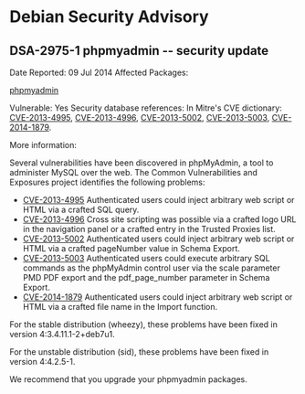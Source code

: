 
Debian Security Advisory
========================


DSA-2975-1 phpmyadmin -- security update
----------------------------------------



Date Reported:
09 Jul 2014
Affected Packages:

[phpmyadmin](https://packages.debian.org/src:phpmyadmin)

Vulnerable:
Yes
Security database references:
In Mitre's CVE dictionary: [CVE-2013-4995](https://security-tracker.debian.org/tracker/CVE-2013-4995), [CVE-2013-4996](https://security-tracker.debian.org/tracker/CVE-2013-4996), [CVE-2013-5002](https://security-tracker.debian.org/tracker/CVE-2013-5002), [CVE-2013-5003](https://security-tracker.debian.org/tracker/CVE-2013-5003), [CVE-2014-1879](https://security-tracker.debian.org/tracker/CVE-2014-1879).  

More information:

Several vulnerabilities have been discovered in phpMyAdmin, a tool to
administer MySQL over the web. The Common Vulnerabilities and Exposures
project identifies the following problems:


* [CVE-2013-4995](https://security-tracker.debian.org/tracker/CVE-2013-4995)
Authenticated users could inject arbitrary web script or HTML
 via a crafted SQL query.
* [CVE-2013-4996](https://security-tracker.debian.org/tracker/CVE-2013-4996)
Cross site scripting was possible via a crafted logo URL in
 the navigation panel or a crafted entry in the Trusted Proxies list.
* [CVE-2013-5002](https://security-tracker.debian.org/tracker/CVE-2013-5002)
Authenticated users could inject arbitrary web script or HTML
 via a crafted pageNumber value in Schema Export.
* [CVE-2013-5003](https://security-tracker.debian.org/tracker/CVE-2013-5003)
Authenticated users could execute arbitrary SQL commands as
 the phpMyAdmin control user via the scale parameter PMD PDF
 export and the pdf\_page\_number parameter in Schema Export.
* [CVE-2014-1879](https://security-tracker.debian.org/tracker/CVE-2014-1879)
Authenticated users could inject arbitrary web script or HTML
 via a crafted file name in the Import function.


For the stable distribution (wheezy), these problems have been fixed in
version 4:3.4.11.1-2+deb7u1.


For the unstable distribution (sid), these problems have been fixed in
version 4:4.2.5-1.


We recommend that you upgrade your phpmyadmin packages.





